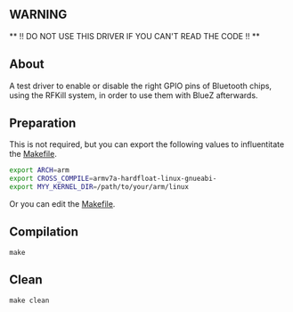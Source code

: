 WARNING
-------

** !! DO NOT USE THIS DRIVER IF YOU CAN'T READ THE CODE !! **

About
-----

A test driver to enable or disable the right GPIO pins of Bluetooth
chips, using the RFKill system, in order to use them with BlueZ
afterwards.

Preparation
-----------

This is not required, but you can export the following values to
influentitate the [Makefile](./Makefile).
```bash
export ARCH=arm
export CROSS_COMPILE=armv7a-hardfloat-linux-gnueabi-
export MYY_KERNEL_DIR=/path/to/your/arm/linux
```

Or you can edit the [Makefile](./Makefile).

Compilation
-----------

`make`

Clean
-----

`make clean`


